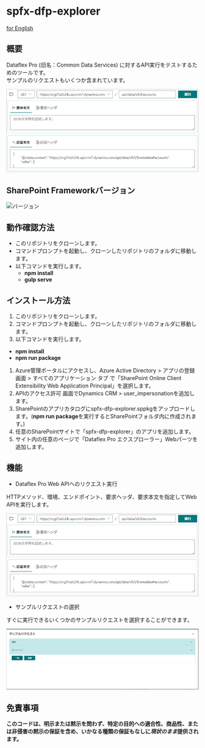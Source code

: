 # spfx-dfp-explorer

[for English](https://github.com/MickNabewata/spfx-dfp-explorer/blob/master/README_EN.md)

## 概要

Dataflex Pro (旧名：Common Data Services) に対するAPI実行をテストするためのツールです。   
サンプルのリクエストもいくつか含まれています。

![画面イメージ](https://github.com/MickNabewata/spfx-dfp-explorer/blob/images/jp/1.png)

## SharePoint Frameworkバージョン

![バージョン](https://img.shields.io/badge/version-1.11-green.svg)

## 動作確認方法

- このリポジトリをクローンします。
- コマンドプロンプトを起動し、クローンしたリポジトリのフォルダに移動します。
- 以下コマンドを実行します。
  - **npm install**
  - **gulp serve**

## インストール方法

1. このリポジトリをクローンします。
1. コマンドプロンプトを起動し、クローンしたリポジトリのフォルダに移動します。
1. 以下コマンドを実行します。
  - **npm install**
  - **npm run package**
1. Azure管理ポータルにアクセスし、Azure Active Directory > アプリの登録 画面 > すべてのアプリケーション タブ で「SharePoint Online Client Extensibility Web Application Principal」を選択します。   
1. APIのアクセス許可 画面でDynamics CRM > user_impersonationを追加します。
1. SharePointのアプリカタログにspfx-dfp-explorer.sppkgをアップロードします。(**npm run package**を実行するとSharePointフォルダ内に作成されます。)   
1. 任意のSharePointサイトで「spfx-dfp-explorer」のアプリを追加します。   
1. サイト内の任意のページで「Dataflex Pro エクスプローラー」Webパーツを追加します。

## 機能

- Dataflex Pro Web APIへのリクエスト実行

HTTPメソッド、環境、エンドポイント、要求ヘッダ、要求本文を指定してWeb APIを実行します。

![画面イメージ](https://github.com/MickNabewata/spfx-dfp-explorer/blob/images/jp/1.png)

- サンプルリクエストの選択

すぐに実行できるいくつかのサンプルリクエストを選択することができます。

![画面イメージ](https://github.com/MickNabewata/spfx-dfp-explorer/blob/images/jp/2.png)

## 免責事項

**このコードは、明示または黙示を問わず、特定の目的への適合性、商品性、または非侵害の黙示の保証を含め、いかなる種類の保証もなしに*現状のまま*提供されます。**